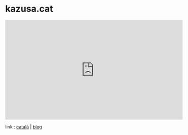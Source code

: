 # kazusa.cat


<iframe width="560" height="315" src="https://www.youtube-nocookie.com/embed/2SuIPy23ajY?si=T-ZzCEAs2AKA8hVo" title="YouTube video player" frameborder="0" allow="accelerometer; autoplay; clipboard-write; encrypted-media; gyroscope; picture-in-picture; web-share" allowfullscreen></iframe>


<link href="https://mstdn.maud.io/@su_rususu" rel="me">

link : [català](catala.md) | [blog](https://blog.kazusa.cat/)